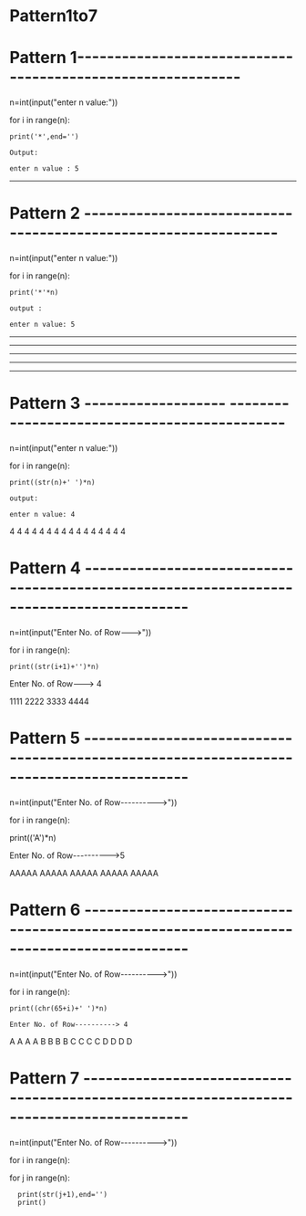 # Pattern1to7

# Pattern 1------------------------------------------------------------

n=int(input("enter n value:"))

for i in range(n):

    print('*',end='')
    
    Output:
    
    enter n value : 5
    
 * * * * * 
            
  # Pattern 2 ----------------------------------------------------------------  
  
  n=int(input("enter n value:"))
  
   for i in range(n):

    print('*'*n)
    
    output :
    
    enter n value: 5
    
*****
*****
*****
*****
*****

 # Pattern 3 ------------------- ---------------------------------------------
 
 n=int(input("enter n value:"))
 
 for i in range(n):

    print((str(n)+' ')*n)
    
    output:
    
    enter n value: 4
    
4 4 4 4 
4 4 4 4 
4 4 4 4 
4 4 4 4 

 # Pattern 4 ------------------------------------------------------------------------------------------
 
 n=int(input("Enter No. of Row--->"))
 
for i in range(n):

    print((str(i+1)+'')*n)
    
 Enter No. of Row---> 4
 
1111
2222
3333
4444
 
  # Pattern 5 ------------------------------------------------------------------------------------------
  
  n=int(input("Enter No. of Row---------->"))
  
for i in range(n):

  print(('A')*n)
 
Enter No. of Row---------->5

AAAAA
AAAAA
AAAAA
AAAAA
AAAAA

 # Pattern 6 ------------------------------------------------------------------------------------------
 
 n=int(input("Enter No. of Row---------->"))
 
for i in range(n):

    print((chr(65+i)+' ')*n)
    
    Enter No. of Row----------> 4
    
A A A A 
B B B B 
C C C C 
D D D D 
    
 # Pattern 7 ------------------------------------------------------------------------------------------
 
 n=int(input("Enter No. of Row---------->"))
 
for i in range(n):

  for j in range(n):
  
      print(str(j+1),end='')
      print()
